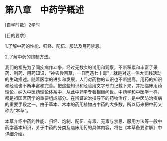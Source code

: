 # 第八章　中药学概述

[自学时数〕2学时

[目的要求〕

1.了解中药的性能、归经、配伍、服法及用药禁忌。

2.了解中药的炮制方法。

我们的祖先为了同疾病作斗争，经过无数次的试用和观察，不断积累和丰富了采药、制药、用药知识，“神农尝百草，一日而遇七十毒”，就是对这一伟大实践活动的生动描述。随着医学的进步和发展，人们对药物的认识也不断提高，用药的知识和经验也不断丰富和完善。把这些知识和经验用文字专门记载下来，并把临床用药理论，纳入中医药理论体系中，从此中药学专著相继问世。中药学和中医学一样，都是祖国医药学的重要组成部分。在辨证论治指导下的药物治疗，是中医防治疾病的重要手段之一。由于草本、木本的药用植物占中药的大多数，所以历来把中药又称为“本草”。

本草介绍中药的性能、归经、炮制、配伍、有毒、无毒与禁忌、服用方法等一般中药学基本知识，关于中药的分类及临床用药的具体内容，将在《本草备要讲解》中详细介绍。
